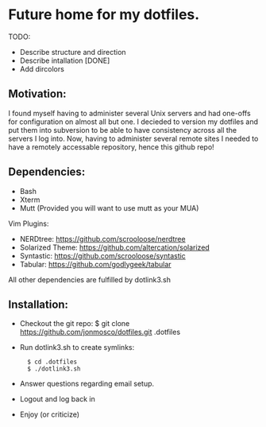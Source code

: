 Future home for my dotfiles.
===============================================================================

TODO:
- Describe structure and direction
- Describe intallation [DONE]
- Add dircolors 

Motivation:
-------------------------------------------------------------------------------

I found myself having to administer several Unix servers and had one-offs for 
configuration on almost all but one.  I decieded to version my dotfiles and 
put them into subversion to be able to have consistency across all the servers
I log into.  Now, having to administer several remote sites I needed to have a 
remotely accessable repository, hence this github repo!  

Dependencies:
-------------------------------------------------------------------------------
- Bash
- Xterm
- Mutt (Provided you will want to use mutt as your MUA)

Vim Plugins:
- NERDtree: https://github.com/scrooloose/nerdtree
- Solarized Theme: https://github.com/altercation/solarized
- Syntastic: https://github.com/scrooloose/syntastic
- Tabular: https://github.com/godlygeek/tabular

All other dependencies are fulfilled by dotlink3.sh

Installation:
-------------------------------------------------------------------------------

- Checkout the git repo: $ git clone https://github.com/jonmosco/dotfiles.git .dotfiles
- Run dotlink3.sh to create symlinks: 

        $ cd .dotfiles 
        $ ./dotlink3.sh

- Answer questions regarding email setup.
- Logout and log back in
- Enjoy (or criticize) 
